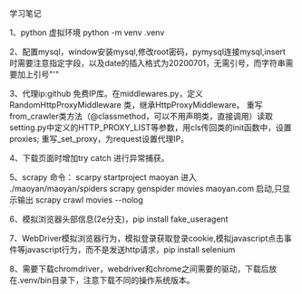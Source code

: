 学习笔记

1、python 虚拟环境 python -m venv .venv

2、配置mysql，window安装mysql,修改root密码，pymysql连接mysql,insert 时需要注意指定字段，以及date的插入格式为20200701，无需引号，而字符串需要加上引号"'"

3、代理ip:github 免费IP库。在middlewares.py，定义RandomHttpProxyMiddleware 类，继承HttpProxyMiddleware。
重写from_crawler类方法（@classmethod，可以不用声明类，直接调用）读取setting.py中定义的HTTP_PROXY_LIST等参数，用cls传回类的init函数中，设置proxies;
重写_set_proxy，为request设置代理IP。

4、下载页面时增加try catch 进行异常捕获。

5、scrapy 命令：
    scarpy startproject maoyan
    进入
    ./maoyan/maoyan/spiders
    scrapy genspider movies maoyan.com
    启动,只显示输出
    scrapy crawl movies --nolog

6、模拟浏览器头部信息(2e分支)，pip install fake_useragent

7、WebDriver模拟浏览器行为，模拟登录获取登录cookie,模拟javascript点击事件等javascript行为，而不是发送http请求，pip install selenium

8、需要下载chromdriver，webdriver和chrome之间需要的驱动，下载后放在.venv/bin目录下，注意下载不同的操作系统版本。

